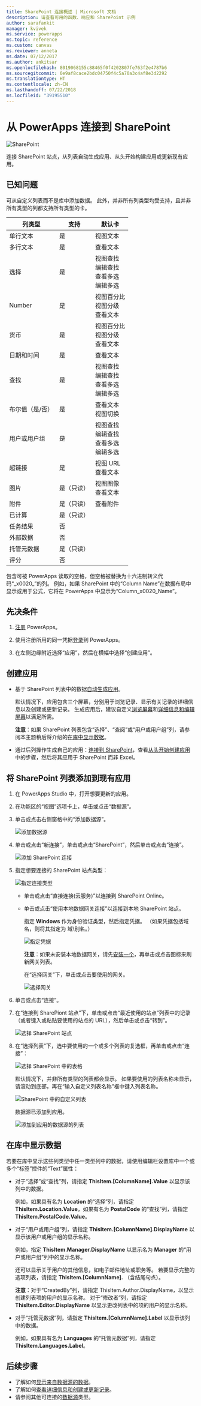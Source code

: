 ```yaml
---
title: SharePoint 连接概述 | Microsoft 文档
description: 请查看可用的函数、响应和 SharePoint 示例
author: sarafankit
manager: kvivek
ms.service: powerapps
ms.topic: reference
ms.custom: canvas
ms.reviewer: anneta
ms.date: 07/12/2017
ms.author: ankitsar
ms.openlocfilehash: 8019068155c88465f0f4202807fe763f2e4787b6
ms.sourcegitcommit: 0e9af8cace2bdc04750f4c5a70a3c4af8e3d2292
ms.translationtype: HT
ms.contentlocale: zh-CN
ms.lasthandoff: 07/22/2018
ms.locfileid: "39195510"
---
```

# <a name="connect-to-sharepoint-from-powerapps"></a>从 PowerApps 连接到 SharePoint
![SharePoint](./media/connection-sharepoint-online/sharepointicon.png)

连接 SharePoint 站点，从列表自动生成应用、从头开始构建应用或更新现有应用。

## <a name="known-issues"></a>已知问题
可从自定义列表而不是库中添加数据。 此外，并非所有列类型均受支持，且并非所有类型的列都支持所有类型的卡。

| 列类型 | 支持 | 默认卡 |
| --- | --- | --- |
| 单行文本 |是 |视图文本 |
| 多行文本 |是 |查看文本 |
| 选择 |是 |视图查找<br>编辑查找<br>查看多选<br>编辑多选 |
| Number |是 |视图百分比<br>视图分级<br>查看文本 |
| 货币 |是 |视图百分比<br>视图分级<br>查看文本 |
| 日期和时间 |是 |查看文本 |
| 查找 |是 |视图查找<br>编辑查找<br>查看多选<br>编辑多选 |
| 布尔值（是/否） |是 |查看文本<br>视图切换 |
| 用户或用户组 |是 |视图查找<br>编辑查找<br>查看多选<br>编辑多选 |
| 超链接 |是 |视图 URL<br>查看文本 |
| 图片 |是（只读） |视图图像<br>查看文本 |
| 附件 |是（只读） |查看附件|
| 已计算 |是（只读） | |
| 任务结果 |否 | |
| 外部数据 |否 | |
| 托管元数据 |是（只读） | |
| 评分 |否 | |

包含可被 PowerApps 读取的空格，但空格被替换为十六进制转义代码“\_x0020\_”的列。 例如，如果 SharePoint 中的“Column Name”在数据布局中显示或用于公式，它将在 PowerApps 中显示为“Column_x0020_Name”。

## <a name="prerequisites"></a>先决条件
1. [注册](../../signup-for-powerapps.md) PowerApps。

1. 使用注册所用的同一凭据[登录](http://web.powerapps.com?utm_source=padocs&utm_medium=linkinadoc&utm_campaign=referralsfromdoc)到 PowerApps。

1. 在左侧边缘附近选择“应用”，然后在横幅中选择“创建应用”。

## <a name="create-an-app"></a>创建应用
* 基于 SharePoint 列表中的数据[自动生成应用](../app-from-sharepoint.md)。

    默认情况下，应用包含三个屏幕，分别用于浏览记录、显示有关记录的详细信息以及创建或更新记录。 生成应用后，建议自定义[浏览屏幕](../customize-layout-sharepoint.md)和[详细信息和编辑屏幕](../customize-forms-sharepoint.md)以满足所需。

    **注意**：如果 SharePoint 列表包含“选择”、“查阅”或“用户或用户组”列，请参阅本主题稍后将介绍的[在库中显示数据](connection-sharepoint-online.md#show-data-in-a-gallery)。

* 通过后列操作生成自己的应用：[连接到 SharePoint](../connect-to-sharepoint.md)，查看[从头开始创建应用](../get-started-create-from-blank.md)中的步骤，然后将其应用于 SharePoint 而非 Excel。

## <a name="add-a-sharepoint-list-to-an-existing-app"></a>将 SharePoint 列表添加到现有应用
1. 在 PowerApps Studio 中，打开想要更新的应用。

2. 在功能区的“视图”选项卡上，单击或点击“数据源”。

3. 单击或点击右侧窗格中的“添加数据源”。

    ![添加数据源](./media/connection-sharepoint-online/add-data-source.png)

4. 单击或点击“新连接”，单击或点击“SharePoint”，然后单击或点击“连接”。

    ![添加 SharePoint 连接](./media/connection-sharepoint-online/add-sharepoint.png)

5. 指定想要连接的 SharePoint 站点类型：

    ![指定连接类型](./media/connection-sharepoint-online/choose-type.png)

   * 单击或点击“直接连接(云服务)”以连接到 SharePoint Online。

   * 单击或点击“使用本地数据网关连接”以连接到本地 SharePoint 站点。

       指定 **Windows** 作为身份验证类型，然后指定凭据。 （如果凭据包括域名，则将其指定为 域\别名。）

       ![指定凭据](./media/connection-sharepoint-online/specify-creds.png)

       **注意**：如果未安装本地数据网关，请先[安装一个](../gateway-reference.md)，再单击或点击图标来刷新网关列表。

       在“选择网关”下，单击或点击要使用的网关。

       ![选择网关](./media/connection-sharepoint-online/choose-gateway.png)

6. 单击或点击“连接”。

7. 在“连接到 SharePiont 站点”下，单击或点击“最近使用的站点”列表中的记录（或者键入或粘贴要使用的站点的 URL），然后单击或点击“转到”。

    ![选择 SharePoint 站点](./media/connection-sharepoint-online/select-sp-site.png)

8. 在“选择列表”下，选中要使用的一个或多个列表的复选框，再单击或点击“连接”：  

    ![选择 SharePoint 中的表格](./media/connection-sharepoint-online/select-sp-tables.png)

    默认情况下，并非所有类型的列表都会显示。 如果要使用的列表名称未显示，请滚动到底部，再在“输入自定义列表名称”框中键入列表名称。

    ![SharePoint 中的自定义列表](./media/connection-sharepoint-online/custom-list.png)

    数据源已添加到应用。

    ![添加到应用的数据源的列表](./media/connection-sharepoint-online/data-sources-list.png)

## <a name="show-data-in-a-gallery"></a>在库中显示数据
若要在库中显示这些列类型中任一类型列中的数据，请使用编辑栏设置库中一个或多个“标签”控件的“Text”属性：

* 对于“选择”或“查找”列，请指定 **ThisItem.[ColumnName].Value** 以显示该列中的数据。

    例如，如果具有名为 **Location** 的“选择”列，请指定 **ThisItem.Location.Value**，如果有名为 **PostalCode** 的“查找”列，请指定 **ThisItem.PostalCode.Value**。

* 对于“用户或用户组”列，请指定 **ThisItem.[ColumnName].DisplayName** 以显示该用户或用户组的显示名称。

    例如，指定 **ThisItem.Manager.DisplayName** 以显示名为 **Manager** 的“用户或用户组”列中的显示名称。

    还可以显示关于用户的其他信息，如电子邮件地址或职务等。 若要显示完整的选项列表，请指定 **ThisItem.[ColumnName].** （含结尾句点）。

    **注意**：对于“CreatedBy”列，请指定 ThisItem.Author.DisplayName，以显示创建列表项的用户的显示名称。 对于“修改者”列，请指定 **ThisItem.Editor.DisplayName** 以显示更改列表中的项的用户的显示名称。

* 对于“托管元数据”列，请指定 **ThisItem.[ColumnName].Label** 以显示该列中的数据。

    例如，如果具有名为 **Languages** 的“托管元数据”列，请指定 **ThisItem.Languages.Label**。

## <a name="next-steps"></a>后续步骤
* 了解如何[显示来自数据源的数据](../add-gallery.md)。
* 了解如何[查看详细信息和创建或更新记录](../add-form.md)。
* 请参阅其他可连接的[数据源](../connections-list.md)类型。

